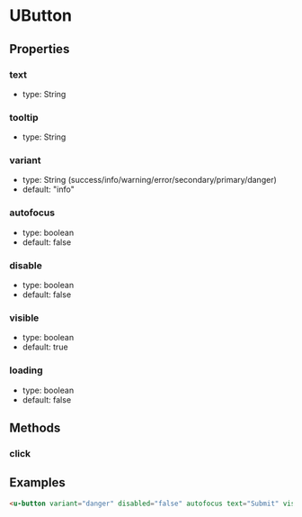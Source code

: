 # UButton

## Properties

### text

* type: String

### tooltip

* type: String

### variant

* type: String (success/info/warning/error/secondary/primary/danger)
* default: "info"

### autofocus

* type: boolean
* default: false

### disable

* type: boolean
* default: false

### visible

* type: boolean
* default: true

### loading

* type: boolean
* default: false

## Methods

### click

## Examples

```html
<u-button variant="danger" disabled="false" autofocus text="Submit" visible="true" @click="" @beforeClick="" @afterClick="" loading="true" />
```
